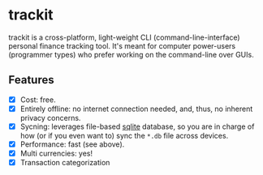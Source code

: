 # trackit
trackit is a cross-platform, light-weight CLI (command-line-interface) personal finance tracking tool. It's
meant for computer power-users (programmer types) who prefer working on the command-line over GUIs.

## Features
- [x] Cost: free.
- [x] Entirely offline: no internet connection needed, and, thus, no inherent privacy concerns.
- [x] Sycning: leverages file-based [sqlite](https://sqlite.org/) database, so you are in charge of how
   (or if you even want to) sync the `*.db` file across devices.
- [x] Performance: fast (see above).
- [x] Multi currencies: yes!
- [x] Transaction categorization

